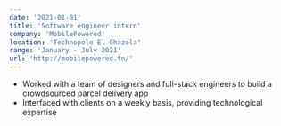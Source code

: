 ```yaml
---
date: '2021-01-01'
title: 'Software engineer intern'
company: 'MobilePowered'
location: 'Technopole El Ghazela'
range: 'January - July 2021'
url: 'http://mobilepowered.tn/'
---
```


- Worked with a team of designers and full-stack engineers to build a crowdsourced parcel delivery app
- Interfaced with clients on a weekly basis, providing technological expertise
